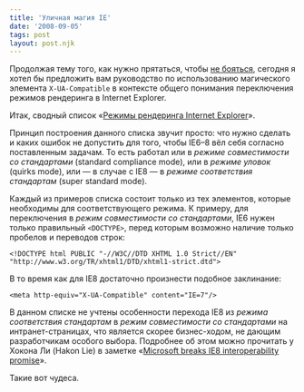 ```yaml
---
title: 'Уличная магия IE'
date: '2008-09-05'
tags: post
layout: post.njk
---
```


Продолжая тему того, как нужно прятаться, чтобы [не бояться](/2008/08/im-not-coward-but-hell/), сегодня я хотел бы предложить вам руководство по использованию магического элемента `X-UA-Compatible` в контексте общего понимания переключения режимов рендеринга в Internet Explorer.

Итак, сводный список «[Режимы рендеринга Internet Explorer](/pro/2008/09/ie-street-magic/)».

Принцип построения данного списка звучит просто: что нужно сделать и каких ошибок не допустить для того, чтобы IE6–8 вёл себя согласно поставленным задачам. То есть работал или в _режиме совместимости со стандартами_ (standard compliance mode), или в _режиме уловок_ (quirks mode), или — в случае с IE8 — в _режиме соответствия стандартам_ (super standard mode).

Каждый из примеров списка состоит только из тех элементов, которые необходимы для соответствующего режима. К примеру, для переключения в _режим совместимости со стандартами_, IE6 нужен только правильный `<DOCTYPE>`, перед которым возможно наличие только пробелов и переводов строк:

    <!DOCTYPE html PUBLIC "-//W3C//DTD XHTML 1.0 Strict//EN"
    "http://www.w3.org/TR/xhtml1/DTD/xhtml1-strict.dtd">

В то время как для IE8 достаточно произнести подобное заклинание:

    <meta http-equiv="X-UA-Compatible" content="IE=7"/>

В данном списке не учтены особенности перехода IE8 из _режима соответствия стандартам_ в _режим совместимости со стандартами_ на интранет-страницах, что является скорее бизнес-ходом, не дающим разработчикам особого выбора. Подробнее об этом можно прочитать у Хокона Ли (Hakon Lie) в заметке «[Microsoft breaks IE8 interoperability promise](http://www.theregister.co.uk/2008/08/29/hakon_lie_ie8_interoperability/)».

Такие вот чудеса.
